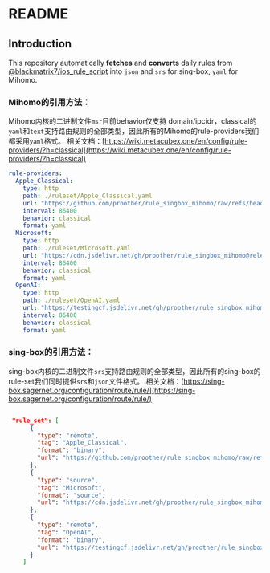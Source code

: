 # README

## Introduction
This repository automatically **fetches** and **converts** daily rules from [@blackmatrix7/ios_rule_script](https://github.com/blackmatrix7/ios_rule_script) into `json` and `srs` for sing-box, `yaml` for Mihomo.


### Mihomo的引用方法：
Mihomo内核的二进制文件`msr`目前behavior仅支持 domain/ipcidr，classical的`yaml`和`text`支持路由规则的全部类型，因此所有的Mihomo的rule-providers我们都采用`yaml`格式。
相关文档：[https://wiki.metacubex.one/en/config/rule-providers/?h=classical](https://wiki.metacubex.one/en/config/rule-providers/?h=classical)
```yaml
rule-providers:
  Apple_Classical:
    type: http
    path: ./ruleset/Apple_Classical.yaml
    url: "https://github.com/proother/rule_singbox_mihomo/raw/refs/heads/release/meta-rule/Apple_Classical.yaml"
    interval: 86400
    behavior: classical
    format: yaml
  Microsoft:
    type: http
    path: ./ruleset/Microsoft.yaml
    url: "https://cdn.jsdelivr.net/gh/proother/rule_singbox_mihomo@release/meta-rule/Microsoft.yaml"
    interval: 86400
    behavior: classical
    format: yaml
  OpenAI:
    type: http
    path: ./ruleset/OpenAI.yaml
    url: "https://testingcf.jsdelivr.net/gh/proother/rule_singbox_mihomo@release/meta-rule/OpenAI.yaml"
    interval: 86400
    behavior: classical
    format: yaml
```


### sing-box的引用方法：

sing-box内核的二进制文件`srs`支持路由规则的全部类型，因此所有的sing-box的rule-set我们同时提供`srs`和`json`文件格式。
相关文档：[https://sing-box.sagernet.org/configuration/route/rule/](https://sing-box.sagernet.org/configuration/route/rule/)

```json

 "rule_set": [
      {
        "type": "remote",
        "tag": "Apple_Classical",
        "format": "binary",
        "url": "https://github.com/proother/rule_singbox_mihomo/raw/refs/heads/release/sing-rule/Apple_Classical.srs"
      },
      {
        "type": "source",
        "tag": "Microsoft",
        "format": "source",
        "url": "https://cdn.jsdelivr.net/gh/proother/rule_singbox_mihomo@release/sing-rule/Microsoft.json"
      },
      {
        "type": "remote",
        "tag": "OpenAI",
        "format": "binary",
        "url": "https://testingcf.jsdelivr.net/gh/proother/rule_singbox_mihomo@release/sing-rule/OpenAI.srs"
      }
    ]
```
